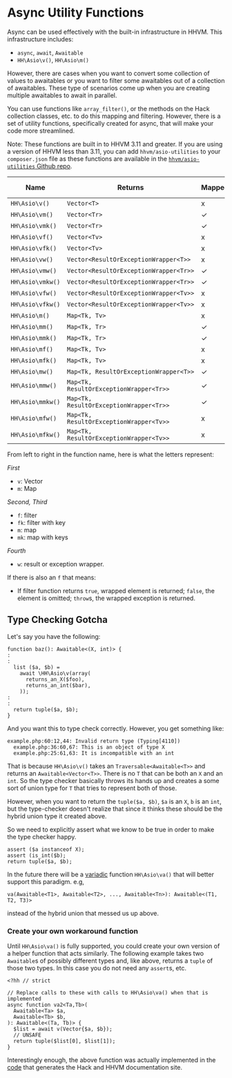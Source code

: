 # Async Utility Functions

Async can be used effectively with the built-in infrastructure in HHVM. This infrastructure includes:

* `async`, `await`, `Awaitable`
* `HH\Asio\v()`, `HH\Asio\m()`

However, there are cases when you want to convert some collection of values to awaitables or you want to filter some awaitables out of a collection of awaitables. These type of scenarios come up when you are creating multiple awaitables to await in parallel. 

You can use functions like `array_filter()`, or the methods on the Hack collection classes, etc. to do this mapping and filtering. However, there is a set of utility functions, specifically created for async, that will make your code more streamlined. 

Note: These functions are built in to HHVM 3.11 and greater. If you are using a version of HHVM less than 3.11, you can add `hhvm/asio-utilities` to your `composer.json` file as these functions are available in the [`hhvm/asio-utilities` Github repo](https://github.com/hhvm/asio-utilities).

Name    | Returns             | Mapped | Filtered | Has Key | Wrapped Exception
--------|---------------------|--------|----------|---------|------------------
`HH\Asio\v()`   | `Vector<T>`         | x      | x        | x       | x
`HH\Asio\vm()`  | `Vector<Tr>`        | ✓      | x        | x       | x
`HH\Asio\vmk()` | `Vector<Tr>`        | ✓      | x        | ✓       | x
`HH\Asio\vf()`  | `Vector<Tv>`        | x      | ✓        | x       | x
`HH\Asio\vfk()` | `Vector<Tv>`        | x      | ✓        | ✓       | x
`HH\Asio\vw()`  | `Vector<ResultOrExceptionWrapper<T>>` | x      | x        | x       | ✓
`HH\Asio\vmw()` | `Vector<ResultOrExceptionWrapper<Tr>>`| ✓      | x        | x       | ✓
`HH\Asio\vmkw()`| `Vector<ResultOrExceptionWrapper<Tr>>`| ✓      | x        | ✓       | ✓
`HH\Asio\vfw()` | `Vector<ResultOrExceptionWrapper<Tv>>`| x      | ✓        | x       | ✓
`HH\Asio\vfkw()`| `Vector<ResultOrExceptionWrapper<Tv>>`| x      | ✓        | ✓       | ✓
`HH\Asio\m()`   | `Map<Tk, Tv>`        | x      | x        | x       | x
`HH\Asio\mm()`  | `Map<Tk, Tr>`        | ✓      | x        | x       | x
`HH\Asio\mmk()` | `Map<Tk, Tr>`        | ✓      | x        | ✓       | x
`HH\Asio\mf()`  | `Map<Tk, Tv>`        | x      | ✓        | x       | x
`HH\Asio\mfk()` | `Map<Tk, Tv>`        | x      | ✓        | ✓       | x
`HH\Asio\mw()`  | `Map<Tk, ResultOrExceptionWrapper<T>>` | ✓      | x        | x       | ✓
`HH\Asio\mmw()` | `Map<Tk, ResultOrExceptionWrapper<Tr>>`| ✓      | x        | x       | ✓
`HH\Asio\mmkw()`| `Map<Tk, ResultOrExceptionWrapper<Tr>>`| ✓      | x        | ✓       | ✓
`HH\Asio\mfw()` | `Map<Tk, ResultOrExceptionWrapper<Tv>>`| x      | ✓        | x       | ✓
`HH\Asio\mfkw()`| `Map<Tk, ResultOrExceptionWrapper<Tv>>`| x      | ✓        | ✓       | ✓

From left to right in the function name, here is what the letters represent:

*First*

* `v`: Vector
* `m`: Map

*Second, Third*

* `f`: filter
* `fk`: filter with key
* `m`: map
* `mk`: map with keys

*Fourth*

* `w`: result or exception wrapper. 

If there is also an `f` that means:

* If filter function returns `true`, wrapped element is returned; `false`, the element is omitted; `throw`s, the wrapped exception is returned.

## Type Checking Gotcha

Let's say you have the following:

```
function baz(): Awaitable<(X, int)> {
:
:
  list ($a, $b) = 
    await \HH\Asio\v(array(
      returns_an_X($foo), 
      returns_an_int($bar),
    ));
:
:
  return tuple($a, $b);
}
```

And you want this to type check correctly. However, you get something like:

```
example.php:60:12,44: Invalid return type (Typing[4110])
  example.php:36:60,67: This is an object of type X
  example.php:25:61,63: It is incompatible with an int
```

That is because `HH\Asio\v()` takes an `Traversable<Awaitable<T>>` and returns an `Awaitable<Vector<T>>`. There is no `T` that can be both an `X` and an `int`. So the type checker basically throws its hands up and creates a some sort of union type for `T` that tries to represent both of those.

However, when you want to return the `tuple($a, $b)`, `$a` is an `X`, `b` is an `int`, but the type-checker doesn't realize that since it thinks these should be the hybrid union type it created above.

So we need to explicitly assert what we know to be true in order to make the type checker happy.

```
assert ($a instanceof X);
assert (is_int($b);
return tuple($a, $b);
```

In the future there will be a [variadic]() function `HH\Asio\va()` that will better support this paradigm. e.g, 

```
va(Awaitable<T1>, Awaitable<T2>, ..., Awaitable<Tn>): Awaitable<(T1, T2, T3)>
```

instead of the hybrid union that messed us up above.

### Create your own workaround function

Until `HH\Asio\va()` is fully supported, you could create your own version of a helper function that acts similarly. The following example takes two `Awaitable`s of possibly different types and, like above, returns a `tuple` of those two types. In this case you do not need any `assert`s, etc.

```
<?hh // strict

// Replace calls to these with calls to HH\Asio\va() when that is implemented
async function va2<Ta,Tb>(
  Awaitable<Ta> $a,
  Awaitable<Tb> $b,
): Awaitable<(Ta, Tb)> {
  $list = await v(Vector{$a, $b});
  // UNSAFE
  return tuple($list[0], $list[1]);
}
```

Interestingly enough, the above function was actually implemented in the [code](https://github.com/hhvm/user-documentation/blob/7568764b587b24f3a8441bee1f1ac6940cb5de7e/src/utils/async_funcs.php) that generates the Hack and HHVM documentation site.
